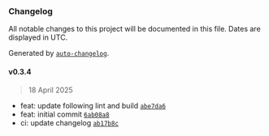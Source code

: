 ### Changelog

All notable changes to this project will be documented in this file. Dates are displayed in UTC.

Generated by [`auto-changelog`](https://github.com/CookPete/auto-changelog).

#### v0.3.4

> 18 April 2025

- feat: update following lint and build [`abe7da6`](https://github.com/datr-tech/api-entity/commit/abe7da63c34cdba56b0e7abb5a968b53a4b9e150)
- feat: initial commit [`6ab08a8`](https://github.com/datr-tech/api-entity/commit/6ab08a81e4c989d32d3c1a3c76508f87c636cb83)
- ci: update changelog [`ab17b8c`](https://github.com/datr-tech/api-entity/commit/ab17b8c43c5c4bbbe33f30af5ae1a3eccf9a0915)
